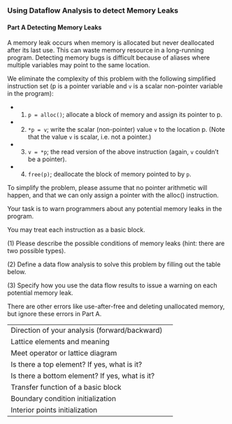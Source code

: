 
### Using Dataflow Analysis to detect Memory Leaks

#### Part A Detecting Memory Leaks

A memory leak occurs when memory is allocated but never deallocated after its last use. This can waste memory resource in a long-running program. Detecting memory bugs is difficult because of aliases where multiple variables may point to the same location. 

We eliminate the complexity of this problem with the following simplified instruction set (p is a pointer variable and `v` is a scalar non-pointer variable in the program):

* 1. `p = alloc()`; allocate a block of memory and assign its pointer to p.
* 2. `*p = v`; write the scalar (non-pointer) value `v` to the location p. (Note that the value `v` is scalar, i.e. not a pointer.)
* 3. `v = *p`; the read version of the above instruction (again, `v` couldn’t be a pointer).
* 4. `free(p)`; deallocate the block of memory pointed to by `p`.


To simplify the problem, please assume that no pointer arithmetic will happen, and that we can only assign a pointer with the alloc() instruction.

Your task is to warn programmers about any potential memory leaks in the program.

You may treat each instruction as a basic block.

(1) Please describe the possible conditions of memory leaks (hint: there are two possible types).

(2) Define a data flow analysis to solve this problem by filling out the table below.

(3) Specify how you use the data flow results to issue a warning on each potential memory leak.

There are other errors like use-after-free and deleting unallocated memory, but ignore these errors in Part A.

|||
|-|-|
|Direction of your analysis (forward/backward)||
|Lattice elements and meaning||
|Meet operator or lattice diagram||
|Is there a top element? If yes, what is it?||
|Is there a bottom element? If yes, what is it?||
|Transfer function of a basic block||
|Boundary condition initialization||
|Interior points initialization||


